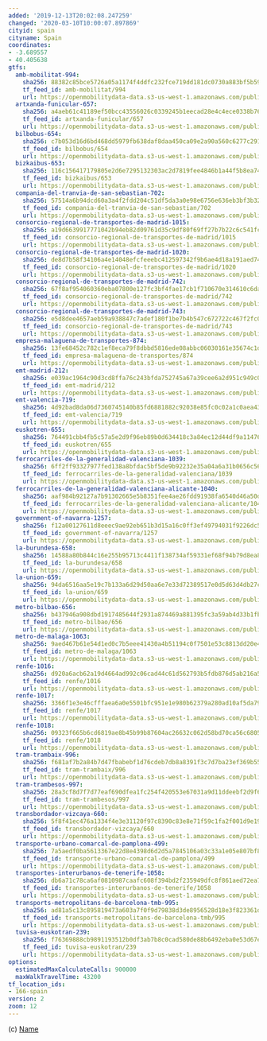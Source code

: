 ```yaml
---
added: '2019-12-13T20:02:08.247259'
changed: '2020-03-10T10:00:07.897869'
cityid: spain
cityname: Spain
coordinates:
- -3.689557
- 40.405638
gtfs:
  amb-mobilitat-994:
    sha256: 88382c85bce5726a05a1174f4ddfc232fce719dd181dc0730a883bf5b5984b71
    tf_feed_id: amb-mobilitat/994
    url: https://openmobilitydata-data.s3-us-west-1.amazonaws.com/public/feeds/amb-mobilitat/994/20200310/gtfs.zip
  artxanda-funicular-657:
    sha256: a4aeb61c41189ef50bcc43556026c0339245b1eecad28e4c4ece0338b767bcca
    tf_feed_id: artxanda-funicular/657
    url: https://openmobilitydata-data.s3-us-west-1.amazonaws.com/public/feeds/artxanda-funicular/657/20191003/gtfs.zip
  bilbobus-654:
    sha256: c7b053d16d6bd468dd5979fb638daf8daa450ca09e2a90a560c6277c2912ade5
    tf_feed_id: bilbobus/654
    url: https://openmobilitydata-data.s3-us-west-1.amazonaws.com/public/feeds/bilbobus/654/20200307-2/gtfs.zip
  bizkaibus-653:
    sha256: 116c156417179805e2d6e7295132303ac2d7819fee4846b1a44f5b8ea742a8a9
    tf_feed_id: bizkaibus/653
    url: https://openmobilitydata-data.s3-us-west-1.amazonaws.com/public/feeds/bizkaibus/653/20200113/gtfs.zip
  compania-del-tranvia-de-san-sebastian-702:
    sha256: 57514a6b94dcd60a3a4f2fdd204c51df5da3a0e98e6756e636eb3bf3b3260d92
    tf_feed_id: compania-del-tranvia-de-san-sebastian/702
    url: https://openmobilitydata-data.s3-us-west-1.amazonaws.com/public/feeds/compania-del-tranvia-de-san-sebastian/702/20200301/gtfs.zip
  consorcio-regional-de-transportes-de-madrid-1015:
    sha256: a19d6639917771042b94eb82d09761d35c9df80f69ff27b7b22c6c541fc8d773
    tf_feed_id: consorcio-regional-de-transportes-de-madrid/1015
    url: https://openmobilitydata-data.s3-us-west-1.amazonaws.com/public/feeds/consorcio-regional-de-transportes-de-madrid/1015/20200309/gtfs.zip
  consorcio-regional-de-transportes-de-madrid-1020:
    sha256: de8d7b58f34106a4e14048efcfeeebc412597342f9b6ae4d18a191aed74740d1
    tf_feed_id: consorcio-regional-de-transportes-de-madrid/1020
    url: https://openmobilitydata-data.s3-us-west-1.amazonaws.com/public/feeds/consorcio-regional-de-transportes-de-madrid/1020/20200309/gtfs.zip
  consorcio-regional-de-transportes-de-madrid-742:
    sha256: 67f8af954060360eba07800e127fc3bf4fae17cb1f710670e314610c6da9e712
    tf_feed_id: consorcio-regional-de-transportes-de-madrid/742
    url: https://openmobilitydata-data.s3-us-west-1.amazonaws.com/public/feeds/consorcio-regional-de-transportes-de-madrid/742/20190420/gtfs.zip
  consorcio-regional-de-transportes-de-madrid-743:
    sha256: e5d8dee4657aeb59a938847c7adef180f1be7b4b547c672722c467f2fc01edcb
    tf_feed_id: consorcio-regional-de-transportes-de-madrid/743
    url: https://openmobilitydata-data.s3-us-west-1.amazonaws.com/public/feeds/consorcio-regional-de-transportes-de-madrid/743/20200309/gtfs.zip
  empresa-malaguena-de-transportes-874:
    sha256: 13fe68452c782c1ef8eca79f8dbbd5816ede08abbc06030161e35674c1dd4d33
    tf_feed_id: empresa-malaguena-de-transportes/874
    url: https://openmobilitydata-data.s3-us-west-1.amazonaws.com/public/feeds/empresa-malaguena-de-transportes/874/20200309/gtfs.zip
  emt-madrid-212:
    sha256: e039ac1964c90d3cd8ffa76c243bfda752745a67a39cee6a2d951c949c09f1fd
    tf_feed_id: emt-madrid/212
    url: https://openmobilitydata-data.s3-us-west-1.amazonaws.com/public/feeds/emt-madrid/212/20200309/gtfs.zip
  emt-valencia-719:
    sha256: 4d92bad8da06d7360745140b85fd6881882c92038e85fc0c02a1c0aea4319d9c
    tf_feed_id: emt-valencia/719
    url: https://openmobilitydata-data.s3-us-west-1.amazonaws.com/public/feeds/emt-valencia/719/20200219/gtfs.zip
  euskotren-655:
    sha256: 764491cbb4fb5c57a5e2d9f96eb89b0d634418c3a84ec12d44df9a11476f7a46
    tf_feed_id: euskotren/655
    url: https://openmobilitydata-data.s3-us-west-1.amazonaws.com/public/feeds/euskotren/655/20200309/gtfs.zip
  ferrocarriles-de-la-generalidad-valenciana-1039:
    sha256: 6ff2ff93327977fed138a8bfdac5bf5de9b92232e35a04a6a31b0656c5630261
    tf_feed_id: ferrocarriles-de-la-generalidad-valenciana/1039
    url: https://openmobilitydata-data.s3-us-west-1.amazonaws.com/public/feeds/ferrocarriles-de-la-generalidad-valenciana/1039/20200309/gtfs.zip
  ferrocarriles-de-la-generalidad-valenciana-alicante-1040:
    sha256: aaf984b92127a7b91302665e5b8351fee4ae26fdd91938fa6540d46a50de1d06
    tf_feed_id: ferrocarriles-de-la-generalidad-valenciana-alicante/1040
    url: https://openmobilitydata-data.s3-us-west-1.amazonaws.com/public/feeds/ferrocarriles-de-la-generalidad-valenciana-alicante/1040/20200207/gtfs.zip
  government-of-navarra-1257:
    sha256: f12a00127611d8eeec9ae92eb651b3d15a16c0ff3ef49794031f9226dc5e3855
    tf_feed_id: government-of-navarra/1257
    url: https://openmobilitydata-data.s3-us-west-1.amazonaws.com/public/feeds/government-of-navarra/1257/20200111/gtfs.zip
  la-burundesa-658:
    sha256: 14588a80b844c16e255b95713c4411f138734af59331ef68f94b79d8ea81d09e
    tf_feed_id: la-burundesa/658
    url: https://openmobilitydata-data.s3-us-west-1.amazonaws.com/public/feeds/la-burundesa/658/20191120/gtfs.zip
  la-union-659:
    sha256: 94da6516aa5e19c7b133a6d29d50aa6e7e33d72389517e0d5d63d4db27cfb04c
    tf_feed_id: la-union/659
    url: https://openmobilitydata-data.s3-us-west-1.amazonaws.com/public/feeds/la-union/659/20191120/gtfs.zip
  metro-bilbao-656:
    sha256: b437946a908dbd1917485644f2931a874469a881395fc3a59ab4d33b1fbd2893
    tf_feed_id: metro-bilbao/656
    url: https://openmobilitydata-data.s3-us-west-1.amazonaws.com/public/feeds/metro-bilbao/656/20200309/gtfs.zip
  metro-de-malaga-1063:
    sha256: 9aed467b61e54d1ed0c7b5eee41430a4b51194c0f7501e53c8813dd20e4b4ce8
    tf_feed_id: metro-de-malaga/1063
    url: https://openmobilitydata-data.s3-us-west-1.amazonaws.com/public/feeds/metro-de-malaga/1063/20191119/gtfs.zip
  renfe-1016:
    sha256: d920a6acb62a19d4664ad992c06cad44c61d562793b5fdb876d5ab216a5654ea
    tf_feed_id: renfe/1016
    url: https://openmobilitydata-data.s3-us-west-1.amazonaws.com/public/feeds/renfe/1016/20191024/gtfs.zip
  renfe-1017:
    sha256: 3366f1e3e46cfffaea6a0e5501bfc951e1e980b62379a280ad10af5da79be583
    tf_feed_id: renfe/1017
    url: https://openmobilitydata-data.s3-us-west-1.amazonaws.com/public/feeds/renfe/1017/20190306/gtfs.zip
  renfe-1018:
    sha256: 09323f665b6cd6819ae8b45b99b87604ac26632c062d58bd70ca56c6805492a3
    tf_feed_id: renfe/1018
    url: https://openmobilitydata-data.s3-us-west-1.amazonaws.com/public/feeds/renfe/1018/20191113/gtfs.zip
  tram-trambaix-996:
    sha256: f681af7b2a84b7d47fbabebf1d76cdeb7db8a8391f3c7d7ba23ef369b5560e67
    tf_feed_id: tram-trambaix/996
    url: https://openmobilitydata-data.s3-us-west-1.amazonaws.com/public/feeds/tram-trambaix/996/20200225/gtfs.zip
  tram-trambesos-997:
    sha256: 28a3cf8d7f7d77eaf690dfea1fc254f420553e67031a9d11ddeebf2d9f6a7cf8
    tf_feed_id: tram-trambesos/997
    url: https://openmobilitydata-data.s3-us-west-1.amazonaws.com/public/feeds/tram-trambesos/997/20200114/gtfs.zip
  transbordador-vizcaya-660:
    sha256: 5f8f41ec476a1334f4e3e31120f97c8390c83e8e71f59c1fa2f001d9e190f4c4
    tf_feed_id: transbordador-vizcaya/660
    url: https://openmobilitydata-data.s3-us-west-1.amazonaws.com/public/feeds/transbordador-vizcaya/660/20191104/gtfs.zip
  transporte-urbano-comarcal-de-pamplona-499:
    sha256: 7a5aedf0ba5613367e22d8e4398d6d2d5a7845106a03c33a1e05e807bf8d50e7
    tf_feed_id: transporte-urbano-comarcal-de-pamplona/499
    url: https://openmobilitydata-data.s3-us-west-1.amazonaws.com/public/feeds/transporte-urbano-comarcal-de-pamplona/499/20191129/gtfs.zip
  transportes-interurbanos-de-tenerife-1058:
    sha256: db6a71c78ca6af0810987caafc608f394bd2f235949dfc8f861aed72ea7c1f67
    tf_feed_id: transportes-interurbanos-de-tenerife/1058
    url: https://openmobilitydata-data.s3-us-west-1.amazonaws.com/public/feeds/transportes-interurbanos-de-tenerife/1058/20191220/gtfs.zip
  transports-metropolitans-de-barcelona-tmb-995:
    sha256: ad81a5c13c895819473a603a7f0f9d79838d3de8956528d18e3f823361d6cb94
    tf_feed_id: transports-metropolitans-de-barcelona-tmb/995
    url: https://openmobilitydata-data.s3-us-west-1.amazonaws.com/public/feeds/transports-metropolitans-de-barcelona-tmb/995/20200306/gtfs.zip
  tuvisa-euskotran-239:
    sha256: f76369888cb9891193512b0df3ab7b8c0cad580de88b6492eba0e53d67ebe2e7
    tf_feed_id: tuvisa-euskotran/239
    url: https://openmobilitydata-data.s3-us-west-1.amazonaws.com/public/feeds/tuvisa-euskotran/239/20200214/gtfs.zip
options:
  estimatedMaxCalculateCalls: 900000
  maxWalkTravelTime: 43200
tf_location_ids:
- 166-spain
version: 2
zoom: 12
---
```


(c) [Name](http://)